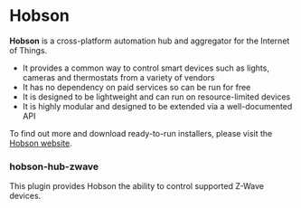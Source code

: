 # Hobson

**Hobson** is a cross-platform automation hub and aggregator for the Internet of Things.

* It provides a common way to control smart devices such as lights, cameras and thermostats from a variety of vendors
* It has no dependency on paid services so can be run for free
* It is designed to be lightweight and can run on resource-limited devices
* It is highly modular and designed to be extended via a well-documented API 

To find out more and download ready-to-run installers, please visit the 
[Hobson website](http://www.hobson-automation.com).

### hobson-hub-zwave

This plugin provides Hobson the ability to control supported Z-Wave devices.